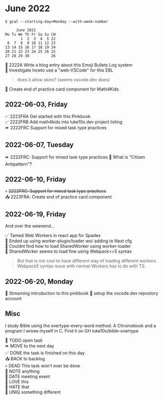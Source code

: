 June 2022
=========
 
    $ gcal --starting-day=Monday --with-week-number

         June 2022
    Mo Tu We Th Fr Sa Su CW
           1  2  3  4  5 22
     6  7  8  9 10 11 12 23
    13 14 15 16 17 18 19 24
    20 21 22 23 24 25 26 25
    27 28 29 30          26

🔲 2222A Write a blog entry about this Emoji Bullets Log system  
🔲 Investigate howto use a "web-VSCode" for this EBL   
> does it allow skins? (seems vscode.dev does)

🔲 Create end of practice card component for Math4Kids

2022-06-03, Friday
------------------

✅ 2222FRA Get started with this Pinkbook  
✅ 2222FRB Add math4kids into luke10x.dev project listing  
⏩ 2222FRC Support for mixed task type practices   


2022-06-07, Tuesday
-------------------

⏩ 2222FRC: Support for mixed task type practices 
📌 What is "Citizen Antipattern"?


2022-06-10, Friday
------------------

💀 ~~2222FRC: Support for mixed task type practices~~  
📤 2223FRA: Create end of practice card component  


2022-06-19, Friday
------------------

And over the weenend...

✅ Tamed Web Workers in react app for Spades  
📌 Ended up using worker-plugin/loader wo/ adding to Next cfg  
📌 Couldnt find how to load SharedWorker using worker-loader  
📌 SharedWorker seems to load fine using Webpack>=5 syntax  
> But that is not cool to have different way of loading different  workers.
> Webpack5 syntax issue with normal Workers has to do with TS. 


2022-06-20, Monday
------------------

🔲 Streaming introduction to this pinkbook 
🔲 setup the vscode.dev repostory account
 






Misc
----

I study Bible using the overtype-every-word method. A Chromebook and a program I wroee myself in C. Find it on GH luke10x/bible-overtype


🔲 TODO open task  
⏩ MOVE to the next day  
✅ DONE the task is finished on this day  
📤 BACK to backlog  
💀 DEAD This task won't ever be done  
📌 NOTE anything  
📅 DATE meeting event  
🙂 LOVE this  
🙁 HATE that  
🦄 UNIQ something different  

